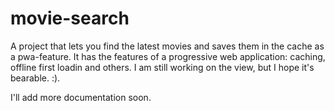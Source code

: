 # movie-search
A project that lets you find the latest movies and saves them in the cache as a pwa-feature.
It has the features of a progressive web application: caching, offline first loadin and others.
I am still working on the view, but I hope it's bearable. :).

I'll add more documentation soon.
